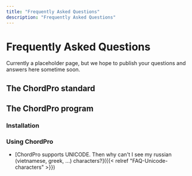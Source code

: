 ```yaml
---
title: "Frequently Asked Questions"
description: "Frequently Asked Questions"
---
```


# Frequently Asked Questions

Currently a placeholder page, but we hope to publish your questions and answers here sometime soon. 

## The ChordPro standard

## The ChordPro program

### Installation

### Using ChordPro

* [ChordPro supports UNICODE. Then why can't I see my russian (vietnamese, greek, ...) characters?]({{< relref "FAQ-Unicode-characters" >}})
